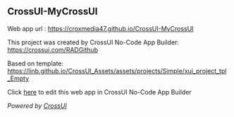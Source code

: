 ## CrossUI-MyCrossUI
Web app url : https://croxmedia47.github.io/CrossUI-MyCrossUI

This project was created by CrossUI No-Code App Builder: https://crossui.com/RADGithub

Based on template: https://linb.github.io/CrossUI_Assets/assets/projects/Simple/xui_project_tpl_Empty

Click [here](https://crossui.com/RADGithub/#!from=github&owner=croxmedia47&repo=CrossUI-MyCrossUI) to edit this web app in CrossUI No-Code App Builder

<i>Powered by [CrossUI](https://crossui.com)</i>
